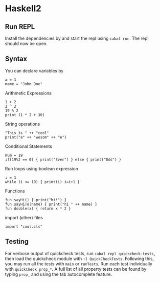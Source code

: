 # Haskell2

## Run REPL

Install the dependencies by and start the repl using `cabal run`. The repl should now be open.

## Syntax

You can declare variables by
``` 
a = 1
name = "John Doe"
```

Arithmetic Expressions
```
1 + 2
2 ^ 2
19 % 2
print (1 * 2 + 10)
```

String operations
```
"This is " ++ "cool"
print("a" ++ "wesom" ++ "e")
```

Conditional Statements
```
num = 19
if(19%2 == 0) { print("Even") } else { print("Odd") }
```

Run loops using boolean expression
``` 
i = 1
while (i <= 10) { print(i) i=i+1 }
```

Functions
```
fun sayHi() { print("hi!") }
fun sayHiTo(name) { print("hi " ++ name) }
fun double(x) { return x * 2 }
``` 

import (other) files

```
import "cool.cls"
```

## Testing
For verbose output of quickcheck tests, run `cabal repl quickcheck-tests`, then load the quickcheck module with `:l QuickCheckTests`.
Following this, you may run all the tests with `main` or `runTests`.
Run each test individually with `quickCheck prop_*`.
A full list of all property tests can be found by typing `prop_` and using the tab autocomplete feature.